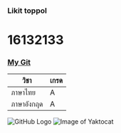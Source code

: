 ### Likit toppol

# 16132133
### [My Git](http://github.com)

 วิชา | เกรด
 ------------ | -------------
 ภาษาไทย | A
 ภาษาอังกฤด | A
 

![GitHub Logo](C:/Users/HP-Corei5/Downloads/The-Lion-King.jpg)
![Image of Yaktocat](https://octodex.github.com/images/yaktocat.png)
